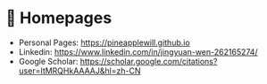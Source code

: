 # 📎 Homepages
- Personal Pages: https://pineapplewill.github.io
- Linkedin: https://www.linkedin.com/in/jingyuan-wen-262165274/
- Google Scholar: https://scholar.google.com/citations?user=ItMRQHkAAAAJ&hl=zh-CN
